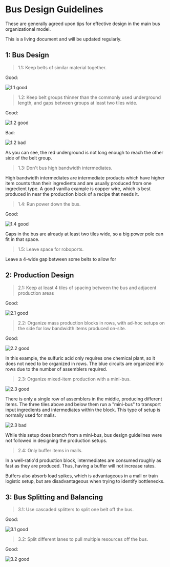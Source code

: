 # Bus Design Guidelines

These are generally agreed upon tips for effective design in the main bus organizational model.

This is a living document and will be updated regularly.

## 1: Bus Design

> 1.1: Keep belts of similar material together.

Good:

![1.1 good](1.1good.png)

> 1.2: Keep belt groups thinner than the commonly used underground length, and gaps between groups at least two tiles wide.

Good:

![1.2 good](1.2good.png)

Bad:

![1.2 bad](1.2bad.png)

As you can see, the red underground is not long enough to reach the other side of the belt group.

> 1.3: Don't bus high bandwidth intermediates.

High bandwidth intermediates are intermediate products which have higher item counts than their ingredients
and are usually produced from one ingredient type. A good vanilla example is copper wire, which is best produced in
near the production block of a recipe that needs it.

> 1.4: Run power down the bus.

Good:

![1.4 good](1.4good.png)

Gaps in the bus are already at least two tiles wide, so a big power pole can fit in that space.

> 1.5: Leave space for roboports.

Leave a 4-wide gap between some belts to allow for 

## 2: Production Design

> 2.1: Keep at least 4 tiles of spacing between the bus and adjacent production areas

Good:

![2.1 good](2.1good.png)

> 2.2: Organize mass production blocks in rows, with ad-hoc setups on the side for low bandwidth items produced on-site.

Good:

![2.2 good](2.2good.png)

In this example, the sulfuric acid only requires one chemical plant, so it does not need to be organized in rows.
The blue circuits are organized into rows due to the number of assemblers required.

> 2.3: Organize mixed-item production with a mini-bus.

![2.3 good](2.3good.png)

There is only a single row of assemblers in the middle, producing different items. The three tiles
above and below them run a "mini-bus" to transport input ingredients and intermediates within the block.
This type of setup is normally used for malls.

![2.3 bad](2.3bad.png)

While this setup does branch from a mini-bus, bus design guidelines were not followed in designing
the production setups.

> 2.4: Only buffer items in malls.

In a well-ratio'd production block, intermediates are consumed roughly as fast as they are produced.
Thus, having a buffer will not increase rates.

Buffers also absorb load spikes, which is advantageous in a mall or train logistic setup, but are
disadvantageous when trying to identify bottlenecks.

## 3: Bus Splitting and Balancing

> 3.1: Use cascaded splitters to split one belt off the bus.

Good:

![3.1 good](3.1good.png)

> 3.2: Split different lanes to pull multiple resources off the bus.

Good:

![3.2 good](3.2good.png)
